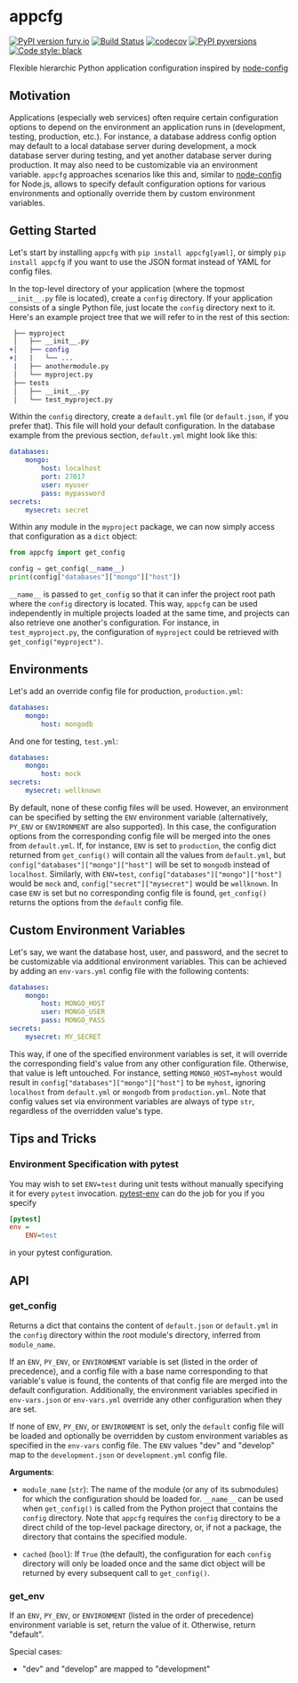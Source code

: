 # appcfg

[![PyPI version fury.io](https://badge.fury.io/py/appcfg.svg)](https://pypi.python.org/pypi/appcfg/)
[![Build Status](https://travis-ci.com/bjoluc/appcfg.svg?branch=master)](https://travis-ci.com/bjoluc/appcfg)
[![codecov](https://codecov.io/gh/bjoluc/appcfg/branch/master/graph/badge.svg)](https://codecov.io/gh/bjoluc/appcfg)
[![PyPI pyversions](https://img.shields.io/pypi/pyversions/appcfg.svg)](https://pypi.python.org/pypi/appcfg/)
[![Code style: black](https://img.shields.io/badge/code%20style-black-000000.svg)](https://github.com/psf/black)

Flexible hierarchic Python application configuration inspired by [node-config](https://github.com/lorenwest/node-config)

## Motivation

Applications (especially web services) often require certain configuration options to depend on the environment an application runs in (development, testing, production, etc.).
For instance, a database address config option may default to a local database server during development, a mock database server during testing, and yet another database server during production.
It may also need to be customizable via an environment variable.
`appcfg` approaches scenarios like this and, similar to [node-config](https://github.com/lorenwest/node-config) for Node.js, allows to specify default configuration options for various environments and optionally override them by custom environment variables.

## Getting Started

Let's start by installing `appcfg` with ```pip install appcfg[yaml]```, or simply ```pip install appcfg``` if you want to use the JSON format instead of YAML for config files.

In the top-level directory of your application (where the topmost `__init__.py` file is located), create a `config` directory.
If your application consists of a single Python file, just locate the `config` directory next to it.
Here's an example project tree that we will refer to in the rest of this section:

```diff
 ├── myproject
 │   ├── __init__.py
+│   ├── config
+|   |   └── ...
 |   ├── anothermodule.py
 │   └── myproject.py
 ├── tests
 │   ├── __init__.py
 │   └── test_myproject.py
```

Within the `config` directory, create a `default.yml` file (or `default.json`, if you prefer that).
This file will hold your default configuration.
In the database example from the previous section, `default.yml` might look like this:

```yaml
databases:
    mongo:
        host: localhost
        port: 27017
        user: myuser
        pass: mypassword
secrets:
    mysecret: secret
```

Within any module in the `myproject` package, we can now simply access that configuration as a `dict` object:

```python
from appcfg import get_config

config = get_config(__name__)
print(config["databases"]["mongo"]["host"])
```

`__name__` is passed to `get_config` so that it can infer the project root path where the `config` directory is located.
This way, `appcfg` can be used independently in multiple projects loaded at the same time, and projects can also retrieve one another's configuration.
For instance, in `test_myproject.py`, the configuration of `myproject` could be retrieved with `get_config("myproject")`.

## Environments

Let's add an override config file for production, `production.yml`:

```yaml
databases:
    mongo:
        host: mongodb
```

And one for testing, `test.yml`:

```yaml
databases:
    mongo:
        host: mock
secrets:
    mysecret: wellknown
```

By default, none of these config files will be used.
However, an environment can be specified by setting the `ENV` environment variable (alternatively, `PY_ENV` or `ENVIRONMENT` are also supported).
In this case, the configuration options from the corresponding config file will be merged into the ones from `default.yml`.
If, for instance, `ENV` is set to `production`, the config dict returned from `get_config()` will contain all the values from `default.yml`, but `config["databases"]["mongo"]["host"]` will be set to `mongodb` instead of `localhost`.
Similarly, with `ENV=test`, `config["databases"]["mongo"]["host"]` would be `mock` and, `config["secret"]["mysecret"]` would be `wellknown`.
In case `ENV` is set but no corresponding config file is found, `get_config()` returns the options from the `default` config file.

## Custom Environment Variables

Let's say, we want the database host, user, and password, and the secret to be customizable via additional environment variables.
This can be achieved by adding an `env-vars.yml` config file with the following contents:

```yaml
databases:
    mongo:
        host: MONGO_HOST
        user: MONGO_USER
        pass: MONGO_PASS
secrets:
    mysecret: MY_SECRET
```

This way, if one of the specified environment variables is set, it will override the corresponding field's value from any other configuration file.
Otherwise, that value is left untouched.
For instance, setting `MONGO_HOST=myhost` would result in `config["databases"]["mongo"]["host"]` to be `myhost`, ignoring `localhost` from `default.yml` or `mongodb` from `production.yml`.
Note that config values set via environment variables are always of type `str`, regardless of the overridden value's type.

## Tips and Tricks

### Environment Specification with pytest

You may wish to set `ENV=test` during unit tests without manually specifying it for every `pytest` invocation.
[pytest-env](https://github.com/MobileDynasty/pytest-env) can do the job for you if you specify

```ini
[pytest]
env =
    ENV=test
```

in your pytest configuration.

<!-- BEING API DOC -->

## API


### get_config

Returns a dict that contains the content of `default.json` or `default.yml` in the `config` directory within the root module's directory, inferred from `module_name`.


If an `ENV`, `PY_ENV`, or `ENVIRONMENT` variable is set (listed in the order of
precedence), and a config file with a base name corresponding to that variable's
value is found, the contents of that config file are merged into the default
configuration. Additionally, the environment variables specified in `env-vars.json`
or `env-vars.yml` override any other configuration when they are set.

If none of `ENV`, `PY_ENV`, or `ENVIRONMENT` is set, only the `default` config file
will be loaded and optionally be overridden by custom environment variables as
specified in the `env-vars` config file. The `ENV` values "dev" and "develop" map to
the `development.json` or `development.yml` config file.

**Arguments**:

- `module_name` (`str`): The name of the module (or any of its submodules) for which
  the configuration should be loaded for. `__name__` can be used when `get_config()`
  is called from the Python project that contains the `config` directory. Note that
  `appcfg` requires the `config` directory to be a direct child of the top-level
  package directory, or, if not a package, the directory that contains the specified
  module.

- `cached` (`bool`): If `True` (the default), the configuration for each `config`
  directory will only be loaded once and the same dict object will be returned by
  every subsequent call to `get_config()`.


### get_env

If an `ENV`, `PY_ENV`, or `ENVIRONMENT` (listed in the order of precedence) environment variable is set, return the value of it. Otherwise, return "default".


Special cases:
  - "dev" and "develop" are mapped to "development"

<!-- END API DOC -->
